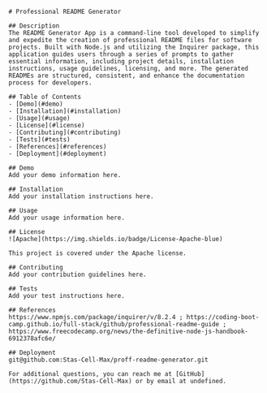 
    # Professional README Generator
    
    ## Description
    The README Generator App is a command-line tool developed to simplify and expedite the creation of professional README files for software projects. Built with Node.js and utilizing the Inquirer package, this application guides users through a series of prompts to gather essential information, including project details, installation instructions, usage guidelines, licensing, and more. The generated READMEs are structured, consistent, and enhance the documentation process for developers.
    
    ## Table of Contents
    - [Demo](#demo)
    - [Installation](#installation)
    - [Usage](#usage)
    - [License](#license)
    - [Contributing](#contributing)
    - [Tests](#tests)
    - [References](#references)
    - [Deployment](#deployment)
    
    ## Demo
    Add your demo information here.
    
    ## Installation
    Add your installation instructions here.
    
    ## Usage
    Add your usage information here.
    
    ## License
    ![Apache](https://img.shields.io/badge/License-Apache-blue)
    
    This project is covered under the Apache license.
    
    ## Contributing
    Add your contribution guidelines here.
    
    ## Tests
    Add your test instructions here.
    
    ## References
    https://www.npmjs.com/package/inquirer/v/8.2.4 ; https://coding-boot-camp.github.io/full-stack/github/professional-readme-guide ; https://www.freecodecamp.org/news/the-definitive-node-js-handbook-6912378afc6e/
    
    ## Deployment
    git@github.com:Stas-Cell-Max/proff-readme-generator.git
    
    For additional questions, you can reach me at [GitHub](https://github.com/Stas-Cell-Max) or by email at undefined.
      